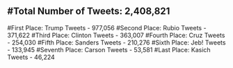 #Total Number of Tweets: 2,408,821 
---
#First Place: Trump Tweets - 977,056
#Second Place: Rubio Tweets - 371,622
#Third Place: Clinton Tweets - 363,007
#Fourth Place: Cruz Tweets - 254,030
#Fifth Place: Sanders Tweets - 210,276
#Sixth Place: Jeb! Tweets - 133,945
#Seventh Place: Carson Tweets - 53,581
#Last Place: Kasich Tweets - 46,224
